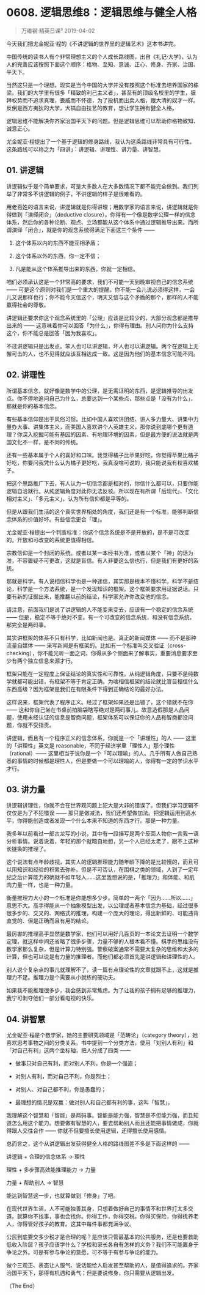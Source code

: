# 0608. 逻辑思维8：逻辑思维与健全人格
> 万维钢·精英日课³
2019-04-02

今天我们把尤金妮亚·程的《不讲逻辑的世界里的逻辑艺术》这本书讲完。

中国传统的读书人有个非常理想主义的个人成长路线图，出自《礼记·大学》，认为人的完善应该按照下面这个顺序：格物、至知、意诚、正心、修身、齐家、治国、平天下。

当然这只是一个理想。现实是当今中国的大学并没有按照这个标准去培养国家的栋梁。我们的大学里有很多「精致的利己主义者」，甚至有的顶级名校里的学生，膜拜权势而不追求真理，畏威而不怀德，为了投机而出卖人格，跟大清的奴才一样。反倒是西方夷狄的大学，大搞自由技艺的教育，想让学生拥有健全人格。

逻辑思维不能解决你齐家治国平天下的问题。但是逻辑思维可以帮助你格物致知、诚意正心。

尤金妮亚·程提出了一个基于逻辑的修身路线，我认为这条路线非常具有可行性。这条路线可以称之为「四讲」：讲逻辑、讲理性、讲力量、讲智慧。

## 01. 讲逻辑

讲逻辑似乎是个简单要求，可是大多数人在大多数情况下都不能完全做到。我们列举了非常多不讲逻辑的例子，不讲逻辑的样子是很难看的。

用老百姓的语言来说，讲逻辑就是你得讲理；用数学家的语言来说，讲逻辑就是你得做到「演绎闭合」（deductive closure）。你得有一个像是数学公理一样的信念体系，然后你的各种论断、观点、立场都能从这个体系中通过逻辑推导出来。而所谓演绎「闭合」，就是你的观念系统得满足下面这三个条件 ——

1. 这个体系以内的东西不能互相矛盾；

2. 这个体系以外的东西，你一定不信；

3. 凡是能从这个体系推导出来的东西，你就一定相信。

咱们必须承认这是一个非常高的要求，我们不可能一天到晚审视自己的信念系统 —— 可是这个原则对我们是一个重大的提醒。你不能一会儿说必须得这样，一会儿又说那样也行；你不能今天信这个，明天又信与这个矛盾的那个，那样的人不能赢得社会的尊敬。

讲逻辑还要求你这个观念系统里的「公理」应该是比较少的，大部分观念都是推导出来的 —— 这意味着你可以回答「为什么」，你得有理由。别人问你为什么支持这个，你不能总是回答「因为我喜欢」。

不过讲逻辑只是出发点。笨人也可以讲逻辑，坏人也可以讲逻辑。两个在逻辑上无懈可击的人，也不见得就应该互相达成一致。这是因为他们的基本信念可能不同。

## 02. 讲理性

所谓基本信念，就好像是数学中的公理，是无需证明的东西，是逻辑推导的出发点。你不停地追问自己为什么，总要达到一个某些点，那些点是「没有为什么」，那就是你的基本信念。

有些基本信仰是出于风俗习惯。比如中国人喜欢讲团结、讲人多力量大、讲集中力量办大事、讲集体主义，而美国人喜欢讲个人英雄主义，那你说到底哪个更有道理？你深入挖掘可能有基因的因素、有地理环境的因素，但是最方便的说法就是两国文化不一样，是不同的传统。

还有一些基本属于个人的喜好和口味。我觉得橘子比苹果好吃，你觉得苹果比橘子好吃，你要问我凭什么认为橘子更好吃，我真没啥可说的，我只能说我有权喜欢橘子。

把这个思路推广下去，有人认为一切信念都是相对的，你信什么都可以，只要你能逻辑自洽就行。从纯逻辑角度对此你无法反驳。所以现在有所谓「后现代」、「文化相对主义」、「多元主义」，认为所有信仰都是平等的。

但是从跟我们生活的这个真实世界相处的角度，我们还是有一个标准，能够判断信念体系的价值好坏。有些信念更合「理」。

尤金妮亚·程提出一个判断标准：你这个信念系统是不是开放的，是不是可改变的。开放和可改变的系统更值得相信。

宗教信仰是一个封闭的系统。或者以某一本经书为准，或者以某个「神」的话为准，不容置疑不可更改，这就是盲信。有人非要这么信也行，但是我们有更好的系统。

那就是科学。有人说相信科学也是一种迷信，其实那是根本不懂科学。科学不是结论，科学是一个方法系统，是一个发现知识的框架。这个框架要求用证据说话。只要有新的证据出来，能推翻以前的结论，科学家允许你改变他的信念。

请注意，前面我们是说了讲逻辑的人不能变来变去，应该有一个稳定的信念系统 —— 但是，稳定不等于绝对不变。有一个可改变的信念系统，和没有信念系统，那完全是两码事。

其实讲框架的体系不只有科学，比如新闻也是。真正的新闻媒体 —— 而不是那种流量自媒体 —— 采写新闻是有框架的。比如有一个标准叫交叉验证（cross-checking），你不能光听一面之词，你得从多个侧面来了解事实，重要消息要求至少有两个独立信息来源才行。

框架只能在一定程度上保证结论的真实性和可靠性。从纯逻辑角度，只要不是纯数学就都可能出错，有框架不等于肯定正确。为啥相信框架的结论就比盲目相信什么东西高级？因为框架是我们在有限条件下得到正确结论的最好办法。

这样说来，框架代表了程序正义。经过了框架如果还是出错了，这个错就不在你 —— 这和你自己坐在书桌前拍脑袋瞎写绝对是两码事儿。故意造假那是人品问题，使用未经认证的信息是智商问题，框架体系可以保证你的人品和智商都没问题，你就不受指责。

讲逻辑，而且有一个程序正义的信念体系，你就是一个「讲理性」的人 —— 这里的「讲理性」英文是 reasonable，不同于经济学里「理性人」那个理性（rational）—— 这里相当于说你是一个「可以理喻」的人。几乎所有人做自己熟悉的事情的时候都是理性人，但是要做一个可以理喻的人，你得有一定的学识水平才行。

## 03. 讲力量

讲逻辑讲理性，你就不会在世界观问题上犯大是大非的错误了。但我们学习逻辑不仅仅是为了不犯错误 —— 那只是做减法，我们还希望做加法。把逻辑运用到高水平，你得能创造或者发现一个什么本来不知道的东西才行。那是一种力量。

我多年以前看过一部古龙写的小说，其中有一段描写是两个反面人物你一言我一语分析事情。说着说着，年轻的那个就暗自地想，另一个人已经太老了，跟不上这种长链条的推理了。

这个说法有点年龄歧视，其实人的逻辑推理能力随年龄下降的是比较慢的，而且可以用知识和经验的积累去弥补。但是不可否认，在围棋之类的领域，人到了一定年纪之后计算能力的确就不如年轻人……这里我想说的是，「推理力」和体能、和肌肉力量一样，也是一种力量。

衡量推理力大小的一个标准是你能想多少步。简单的一两个「因为……所以……」意思不大。高手得能从一个抽象模型出发，以公理或者基本信念为基础，经过很多很多步的、交叉的、网络式的推理，构建一个庞大的理论，得出新鲜的、可能违背直觉的、但是正确而且有用的结论。

最厉害的推理高手显然是数学家，他们可以用好几百页的一本论文去证明一个数学定理，就这样中间还省略了很多步骤，力量不够的人根本看不懂。棋手的思维没有数学家那么复杂，但是计算力特别强。警察破案通常不需要太复杂的思维和太多的计算，但也可以说是有力量的推理者。而他们都必须首先是讲逻辑和讲理性的人。

别人说个复杂点的事儿就理解不了，读一篇有点理论性的文章就跟不上，这就是推理力不足。推理力是个需要从小就练的硬功夫。

如果我不能推理很多步，我会感到非常焦虑。为了让我的孩子拥有足够的推理力，我宁可剥夺他们一部分看电视的快乐。

## 04. 讲智慧

尤金妮亚·程是个数学家，她的主要研究领域是「范畴论」（category theory），她喜欢思考事物之间的分类关系。书中提到一个分类方法，使用「对别人有利」和「对自己有利」这两个坐标轴，把人分成了四类 ——

* 做事只对自己有利，而对别人不利，你是一个强盗；

* 对别人有利，而对自己不利，你是烈士；
* 对别人、对自己都不利，你是愚蠢的；
* 最理想的情况是双赢：做对别人和自己都有利的事，这叫「智慧」。

我理解这个智慧和「智能」是两码事。智能是能力强，智慧是不但能力强，而且知道怎么用这个能力。想要做有智慧的人，要去帮助别人而且还能把事情做成，你就得跟人交往合作 —— 你就不但要擅长使用逻辑，还得擅长使用感情。

总而言之，这个从讲逻辑出发获得健全人格的路线图差不多是下面这样的 ——

讲逻辑 + 合理的信念体系 → 理性

理性 + 多步骤高效能推理能力 → 力量

力量 + 帮助别人 → 智慧

能达到智慧这一步，也就算做到「修身」了吧。

在现代世界生活，人不可能独善其身，只想着做好自己的事情不和世界打太多交道。就算你不找事，事也会找你。你得工作，你得交税，你得买保险，你得抚养老人，你得管好孩子的教育。这其中每件事都充满争议。

公民到底要交多少税才是合理的呢？是应该只管最基本的公共服务，还是也要救助低收入阶层？孩子应该学什么？学校和家长各自有怎样的义务？我们不可能置身于争论之外。可是有参与争论的意愿，可不等于有参与争论的能力。

做个三观正、表态让人服气、说话能给人启发甚至帮助的人，是值得追求的。齐家治国平天下，那得有机遇和勇气；但是要说修身，你只需要从逻辑出发。

（The End）

